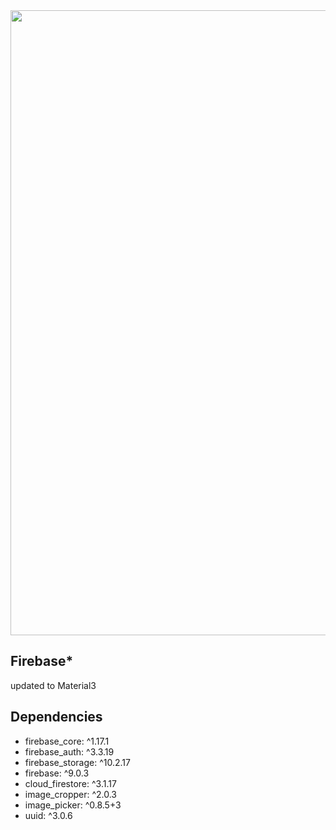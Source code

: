<img src="https://user-images.githubusercontent.com/100068911/173310867-281f5153-4bcc-4330-b28a-064dac8fd0f6.jpg" width="1000">

## Firebase*
updated to Material3

## Dependencies

 - firebase_core: ^1.17.1
 - firebase_auth: ^3.3.19
 - firebase_storage: ^10.2.17
 - firebase: ^9.0.3
 - cloud_firestore: ^3.1.17
 - image_cropper: ^2.0.3
 - image_picker: ^0.8.5+3
 - uuid: ^3.0.6

